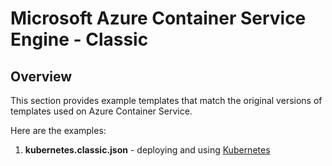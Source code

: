 # Microsoft Azure Container Service Engine - Classic

## Overview

This section provides example templates that match the original versions of templates used on Azure Container Service.

Here are the examples:

1. **kubernetes.classic.json** - deploying and using [Kubernetes](../../docs/kubernetes.md)
